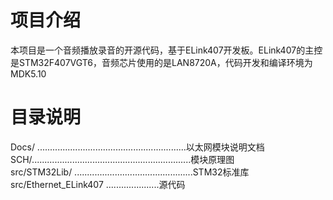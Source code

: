 # 项目介绍 #
本项目是一个音频播放录音的开源代码，基于ELink407开发板。ELink407的主控是STM32F407VGT6，音频芯片使用的是LAN8720A，代码开发和编译环境为MDK5.10

# 目录说明 #
Docs/ ...........................................................以太网模块说明文档   
SCH/...............................................................模块原理图   
src/STM32Lib/ ...............................................STM32标准库   
src/Ethernet_ELink407 .....................源代码  
